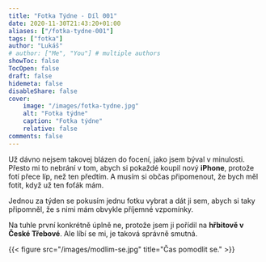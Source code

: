 ```yaml
---
title: "Fotka Týdne - Díl 001"
date: 2020-11-30T21:43:20+01:00
aliases: ["/fotka-tydne-001"]
tags: ["fotka"]
author: "Lukáš"
# author: ["Me", "You"] # multiple authors
showToc: false
TocOpen: false
draft: false
hidemeta: false
disableShare: false
cover:
    image: "/images/fotka-tydne.jpg"
    alt: "Fotka týdne"
    caption: "Fotka týdne"
    relative: false
comments: false
---
```


Už dávno nejsem takovej blázen do focení, jako jsem býval v minulosti. Přesto mi to nebrání v tom, abych si pokaždé koupil nový **iPhone**, protože fotí přece líp, než ten předtím. A musím si občas připomenout, že bych měl fotit, když už ten foťák mám.

Jednou za týden se pokusím jednu fotku vybrat a dát ji sem, abych si taky připomněl, že s nimi mám obvykle příjemné vzpomínky.

Na tuhle první konkrétně úplně ne, protože jsem ji pořídil na **hřbitově v České Třebové**. Ale líbí se mi, je taková správně smutná.

{{< figure src="/images/modlim-se.jpg" title="Čas pomodlit se." >}}



